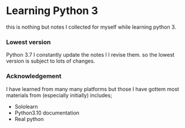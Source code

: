 # Learning Python 3
this is nothing but notes I collected for myself while learning python 3.
### Lowest version
Python 3.7
I constantly update the notes I I revise them. so the lowest version is subject to lots of changes.
### Acknowledgement
I have learned from many many platforms but those I have gottem most materials from (especially initially)  includes;
* Sololearn
* Python3.10 documentation
* Real python